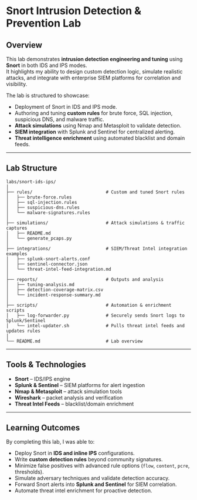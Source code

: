 # Snort Intrusion Detection & Prevention Lab

## Overview
This lab demonstrates **intrusion detection engineering and tuning** using **Snort** in both IDS and IPS modes.  
It highlights my ability to design custom detection logic, simulate realistic attacks, and integrate with enterprise SIEM platforms for correlation and visibility.  

The lab is structured to showcase:
* Deployment of Snort in IDS and IPS mode.
* Authoring and tuning **custom rules** for brute force, SQL injection, suspicious DNS, and malware traffic.
* **Attack simulations** using Nmap and Metasploit to validate detection.
* **SIEM integration** with Splunk and Sentinel for centralized alerting.
* **Threat intelligence enrichment** using automated blacklist and domain feeds.

---

## Lab Structure
```
labs/snort-ids-ips/
│
├── rules/                            # Custom and tuned Snort rules
│   ├── brute-force.rules
│   ├── sql-injection.rules
│   ├── suspicious-dns.rules
│   └── malware-signatures.rules
│
├── simulations/                      # Attack simulations & traffic captures
│   ├── README.md
│   └── generate_pcaps.py
│
├── integrations/                     # SIEM/Threat Intel integration examples
│   ├── splunk-snort-alerts.conf
│   ├── sentinel-connector.json
│   └── threat-intel-feed-integration.md
│
├── reports/                          # Outputs and analysis
│   ├── tuning-analysis.md
│   ├── detection-coverage-matrix.csv
│   └── incident-response-summary.md
│
├── scripts/                          # Automation & enrichment scripts
│   ├── log-forwarder.py              # Securely sends Snort logs to Splunk/Sentinel
│   └── intel-updater.sh              # Pulls threat intel feeds and updates rules
│
└── README.md                         # Lab overview

```
---

## Tools & Technologies
* **Snort** – IDS/IPS engine  
* **Splunk & Sentinel** – SIEM platforms for alert ingestion  
* **Nmap & Metasploit** – attack simulation tools  
* **Wireshark** – packet analysis and verification  
* **Threat Intel Feeds** – blacklist/domain enrichment  

---

## Learning Outcomes
By completing this lab, I was able to:
* Deploy Snort in **IDS and inline IPS** configurations.  
* Write **custom detection rules** beyond community signatures.  
* Minimize false positives with advanced rule options (`flow`, `content`, `pcre`, thresholds).  
* Simulate adversary techniques and validate detection accuracy.  
* Forward Snort alerts into **Splunk and Sentinel** for SIEM correlation.  
* Automate threat intel enrichment for proactive detection.  
